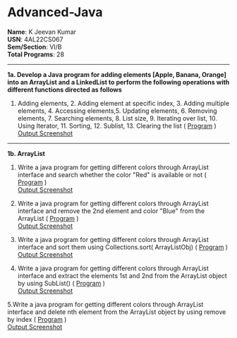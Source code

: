# Advanced-Java
 **Name**: K Jeevan Kumar  
**USN**: 4AL22CS067  
**Sem/Section**: VI/B  
**Total Programs**: 28  

---
**1a.  Develop a Java program for adding elements [Apple, Banana, Orange] into an ArrayList and a LinkedList to perform the following operations with different functions directed as
follows<br>**
1. Adding elements, 2. Adding element at specific index, 3. Adding multiple elements, 4. Accessing elements,5. Updating elements, 6. Removing elements, 7. Searching elements, 8. List
size, 9. Iterating over list, 10. Using Iterator, 11. Sorting, 12. Sublist, 13. Clearing the list ( [Program](https://github.com/jeevankumar812/Advanced-Java/blob/main/ListInterfaceDemo/ListInterfaceDemo.java) )<br>
[Output Screenshot](https://github.com/jeevankumar812/Advanced-Java/blob/main/ListInterfaceDemo/ListInterfaceDemo_Output.png)

---
  
**1b. ArrayList**
1. Write a java program for getting different colors through ArrayList interface and search whether the color "Red" is available or not ( [Program](https://github.com/jeevankumar812/Advanced-Java/blob/main/ListInterfaceDemo/ArrayList/Contains_Red.java) )<br>
[Output Screenshot](https://github.com/jeevankumar812/Advanced-Java/blob/main/ListInterfaceDemo/ArrayList/Contains_Red-op.png)<br>

2. Write a java program for getting different colors through ArrayList interface and remove the 2nd element and color "Blue" from the ArrayList ( [Program](https://github.com/jeevankumar812/Advanced-Java/blob/main/ListInterfaceDemo/ArrayList/Remove.java) )<br>
[Output Screenshot](https://github.com/jeevankumar812/Advanced-Java/blob/main/ListInterfaceDemo/ArrayList/Remove-op.png)<br>

3. Write a java program for getting different colors through ArrayList interface and sort them using Collections.sort( ArrayListObj)
( [Program](https://github.com/jeevankumar812/Advanced-Java/blob/main/ListInterfaceDemo/ArrayList/Array_Sort.java) )<br>
[Output Screenshot](https://github.com/jeevankumar812/Advanced-Java/blob/main/ListInterfaceDemo/ArrayList/Array_Sort-op.png)<br>

4. Write a java program for getting different colors through ArrayList interface and extract the elements 1st and 2nd from the ArrayList object by using SubList() ( [Program](https://github.com/jeevankumar812/Advanced-Java/blob/main/ListInterfaceDemo/ArrayList/Array_SubList.java) )<br>
[Output Screenshot](https://github.com/jeevankumar812/Advanced-Java/blob/main/ListInterfaceDemo/ArrayList/Array_Sublist-op.png)

5.Write a java program for getting different colors through ArrayList interface and delete nth element from the ArrayList object by using remove by index ( [Program](https://github.com/jeevankumar812/Advanced-Java/blob/main/ListInterfaceDemo/ArrayList/RemoveNthElement.java) )<br>
[Output Screenshot](https://github.com/jeevankumar812/Advanced-Java/blob/main/ListInterfaceDemo/ArrayList/RemoveNthElement-op.png)
